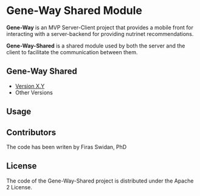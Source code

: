 Gene-Way Shared Module
======
**Gene-Way** is an MVP Server-Client project that provides a mobile front for interacting with a server-backend 
for providing nutrinet recommendations.

**Gene-Way-Shared** is a shared module used by both the server and the client to facilitate the communication between them.

## Gene-Way Shared
* [Version X.Y](https://github.com/username/sw-name/archive/master.zip)
* Other Versions

## Usage

## Contributors
The code has been writen by Firas Swidan, PhD

## License
The code of the Gene-Way-Shared project is distributed under the Apache 2 License.
